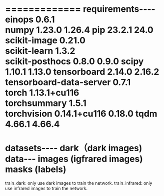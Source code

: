 =============
requirements----	
einops	0.6.1	
numpy	1.23.0	1.26.4
pip	23.2.1	24.0
scikit-image	0.21.0	
scikit-learn	1.3.2	
scikit-posthocs	0.8.0	0.9.0
scipy	1.10.1	1.13.0
tensorboard	2.14.0	2.16.2
tensorboard-data-server	0.7.1	
torch	1.13.1+cu116	
torchsummary	1.5.1	
torchvision	0.14.1+cu116	0.18.0
tqdm	4.66.1	4.66.4
=============
datasets----
             dark（dark images)
data--- images (igfrared images)
             masks (labels)
=============
train_dark: only use dark images to  train the network.
train_infrared: only use infrared images to  train the network.